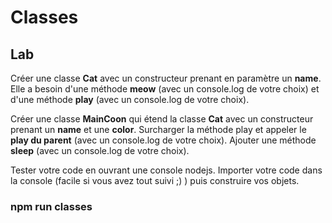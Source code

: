 <!-- .slide: class="exercice" -->

# Classes

## Lab

Créer une classe **Cat** avec un constructeur prenant en paramètre un **name**. Elle a besoin d'une méthode **meow** (avec un console.log de votre choix) et d'une méthode **play** (avec un console.log de votre choix).

<!-- .element: style="font-size:0.8em" -->

Créer une classe **MainCoon** qui étend la classe **Cat** avec un constructeur prenant un **name** et une **color**. Surcharger la méthode play et appeler le **play du parent** (avec un console.log de votre choix). Ajouter une méthode **sleep** (avec un console.log de votre choix).

<!-- .element: style="font-size:0.8em" -->

Tester votre code en ouvrant une console nodejs. Importer votre code dans la console (facile si vous avez tout suivi ;) ) puis construire vos objets.

<!-- .element: style="font-size:0.8em" -->

### npm run classes

